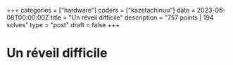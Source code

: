 +++
categories = ["hardware"]
coders = ["kazetachinuu"]
date = 2023-06-08T00:00:00Z
title = "Un réveil difficile"
description = "757 points | 194 solves"
type = "post"
draft = false
+++

# Un réveil difficile

